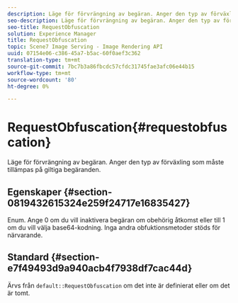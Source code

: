 ```yaml
---
description: Läge för förvrängning av begäran. Anger den typ av förväxling som måste tillämpas på giltiga begäranden.
seo-description: Läge för förvrängning av begäran. Anger den typ av förväxling som måste tillämpas på giltiga begäranden.
seo-title: RequestObfuscation
solution: Experience Manager
title: RequestObfuscation
topic: Scene7 Image Serving - Image Rendering API
uuid: 07154e06-c386-45a7-b5ac-60f0aef3c362
translation-type: tm+mt
source-git-commit: 7bc7b3a86fbcdc57cfdc31745fae3afc06e44b15
workflow-type: tm+mt
source-wordcount: '80'
ht-degree: 0%

---
```



# RequestObfuscation{#requestobfuscation}

Läge för förvrängning av begäran. Anger den typ av förväxling som måste tillämpas på giltiga begäranden.

## Egenskaper {#section-0819432615324e259f24717e16835427}

Enum. Ange 0 om du vill inaktivera begäran om obehörig åtkomst eller till 1 om du vill välja base64-kodning. Inga andra obfuktionsmetoder stöds för närvarande.

## Standard {#section-e7f49493d9a940acb4f7938df7cac44d}

Ärvs från `default::RequestObfuscation` om det inte är definierat eller om det är tomt.
